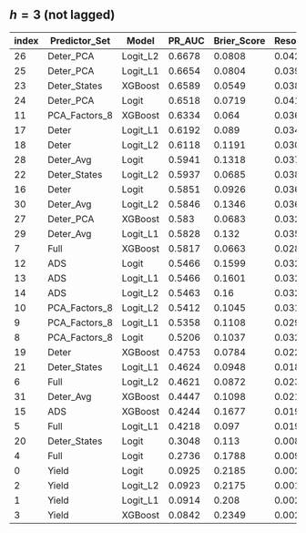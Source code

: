 ## $h=3$ (not lagged)

|index|Predictor\_Set|Model|PR\_AUC|Brier\_Score|Resolution|Reliability|Uncertainty|ROC\_AUC|Num\_Forecasts|
|---|---|---|---|---|---|---|---|---|---|
|26|Deter\_PCA|Logit\_L2|0\.6678|0\.0808|0\.0424|0\.0368|0\.0862|0\.9322|420|
|25|Deter\_PCA|Logit\_L1|0\.6654|0\.0804|0\.039|0\.0341|0\.0862|0\.927|420|
|23|Deter\_States|XGBoost|0\.6589|0\.0549|0\.0385|0\.008|0\.0862|0\.9097|420|
|24|Deter\_PCA|Logit|0\.6518|0\.0719|0\.0411|0\.0269|0\.0862|0\.9235|420|
|11|PCA\_Factors\_8|XGBoost|0\.6334|0\.064|0\.0361|0\.0137|0\.0862|0\.8939|420|
|17|Deter|Logit\_L1|0\.6192|0\.089|0\.0345|0\.0384|0\.0862|0\.9255|420|
|18|Deter|Logit\_L2|0\.6118|0\.1191|0\.0309|0\.0639|0\.0862|0\.8962|420|
|28|Deter\_Avg|Logit|0\.5941|0\.1318|0\.0375|0\.0828|0\.0862|0\.9286|420|
|22|Deter\_States|Logit\_L2|0\.5937|0\.0685|0\.038|0\.0192|0\.0862|0\.8789|420|
|16|Deter|Logit|0\.5851|0\.0926|0\.0362|0\.0425|0\.0862|0\.9236|420|
|30|Deter\_Avg|Logit\_L2|0\.5846|0\.1346|0\.0364|0\.0855|0\.0862|0\.9293|420|
|27|Deter\_PCA|XGBoost|0\.583|0\.0683|0\.0329|0\.0158|0\.0862|0\.896|420|
|29|Deter\_Avg|Logit\_L1|0\.5828|0\.132|0\.0356|0\.0818|0\.0862|0\.9286|420|
|7|Full|XGBoost|0\.5817|0\.0663|0\.0284|0\.0101|0\.0862|0\.8991|420|
|12|ADS|Logit|0\.5466|0\.1599|0\.0325|0\.1074|0\.0862|0\.9094|420|
|13|ADS|Logit\_L1|0\.5466|0\.1601|0\.0325|0\.1076|0\.0862|0\.9094|420|
|14|ADS|Logit\_L2|0\.5463|0\.16|0\.0325|0\.1075|0\.0862|0\.9093|420|
|10|PCA\_Factors\_8|Logit\_L2|0\.5412|0\.1045|0\.0316|0\.0506|0\.0862|0\.9032|420|
|9|PCA\_Factors\_8|Logit\_L1|0\.5358|0\.1108|0\.0298|0\.0549|0\.0862|0\.9015|420|
|8|PCA\_Factors\_8|Logit|0\.5206|0\.1037|0\.0329|0\.0505|0\.0862|0\.8955|420|
|19|Deter|XGBoost|0\.4753|0\.0784|0\.022|0\.0156|0\.0862|0\.8746|420|
|21|Deter\_States|Logit\_L1|0\.4624|0\.0948|0\.018|0\.0277|0\.0862|0\.8234|420|
|6|Full|Logit\_L2|0\.4621|0\.0872|0\.0236|0\.0251|0\.0862|0\.8862|420|
|31|Deter\_Avg|XGBoost|0\.4447|0\.1098|0\.0216|0\.0452|0\.0862|0\.882|420|
|15|ADS|XGBoost|0\.4244|0\.1677|0\.019|0\.102|0\.0862|0\.8557|420|
|5|Full|Logit\_L1|0\.4218|0\.097|0\.019|0\.0312|0\.0862|0\.8416|420|
|20|Deter\_States|Logit|0\.3048|0\.113|0\.0089|0\.0356|0\.0862|0\.8083|420|
|4|Full|Logit|0\.2736|0\.1788|0\.0092|0\.1019|0\.0862|0\.8156|420|
|0|Yield|Logit|0\.0925|0\.2185|0\.0021|0\.1338|0\.0862|0\.507|420|
|2|Yield|Logit\_L2|0\.0923|0\.2175|0\.0012|0\.1319|0\.0862|0\.5099|420|
|1|Yield|Logit\_L1|0\.0914|0\.208|0\.0022|0\.125|0\.0862|0\.5025|420|
|3|Yield|XGBoost|0\.0842|0\.2349|0\.0026|0\.1517|0\.0862|0\.4516|420|
